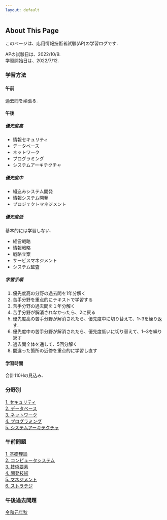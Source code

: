 ```yaml
---
layout: default
---
```


## About This Page
このページは、応用情報技術者試験(AP)の学習ログです.
<br>

APの試験日は、2022/10/9.  
学習開始日は、2022/7/12.  

### 学習方法
#### 午前
過去問を頑張る.

#### 午後
##### 優先度高
- 情報セキュリティ
- データベース
- ネットワーク
- プログラミング
- システムアーキテクチャ

##### 優先度中
- 組込みシステム開発
- 情報システム開発
- プロジェクトマネジメント

##### 優先度低
基本的には学習しない.  
- 経営戦略
- 情報戦略
- 戦略立案
- サービスマネジメント
- システム監査


##### 学習手順
1. 優先度高の分野の過去問を1年分解く
2. 苦手分野を重点的にテキストで学習する
3. 苦手分野の過去問を１年分解く
4. 苦手分野が解消されなかったら、2に戻る
5. 優先度高の苦手分野が解消されたら、優先度中に切り替えて、1\~3を繰り返す.
6. 優先度中の苦手分野が解消されたら、優先度低いに切り替えて、1\~3を繰り返す
7. 過去問全体を通して、5回分解く
8. 間違った箇所の近傍を重点的に学習し直す

#### 学習時間
合計110Hの見込み.  

### 分野別
[1. セキュリティ](category/security.md)  
[2. データベース](category/database.md)  
[3. ネットワーク](category/network.md)  
[4. プログラミング](category/programming.md)  
[5. システムアーキテクチャ](category/system-architecture.md)  


### 午前問題
[1. 基礎理論](am/basic.md)  
[2. コンピュータシステム](am/computer-system.md)  
[3. 技術要素](am/tech.md)  
[4. 開発技術](am/dev.md)  
[5. マネジメント](am/management.md)  
[6. ストラテジ](am/strategy.md)  

### 午後過去問題
[令和元年秋](r01aki.md)
